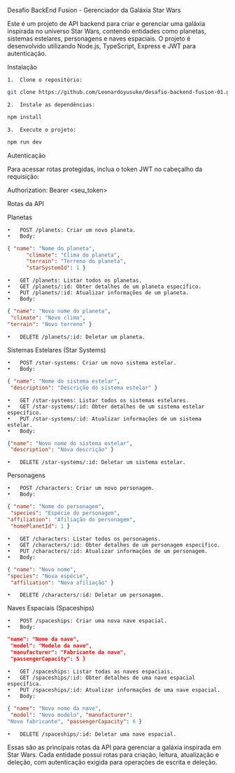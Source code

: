 Desafio BackEnd Fusion - Gerenciador da Galáxia Star Wars

Este é um projeto de API backend para criar e gerenciar uma galáxia inspirada no universo Star Wars, contendo entidades como planetas, sistemas estelares, personagens e naves espaciais. O projeto é desenvolvido utilizando Node.js, TypeScript, Express e JWT para autenticação.

Instalação

	1.	Clone o repositório:
```bash 
git clone https://github.com/Leonardoyusuke/desafio-backend-fusion-01.git cd desafio-backend-fusion-01
```
	2.	Instale as dependências:
```bash 
npm install
```
	3.	Execute o projeto:
```bash
npm run dev
```

Autenticação

Para acessar rotas protegidas, inclua o token JWT no cabeçalho da requisição:

Authorization: Bearer <seu_token>

Rotas da API

Planetas

	•	POST /planets: Criar um novo planeta.
	•	Body:
```json
{ "name": "Nome do planeta",
	  "climate": "Clima do planeta",
	  "terrain": "Terreno do planeta",
	  "starSystemId": 1 }
```
	•	GET /planets: Listar todos os planetas.
	•	GET /planets/:id: Obter detalhes de um planeta específico.
	•	PUT /planets/:id: Atualizar informações de um planeta.
	•	Body:
```json 
{ "name": "Novo nome do planeta",
 "climate": "Novo clima",
"terrain": "Novo terreno" }
 ```
	•	DELETE /planets/:id: Deletar um planeta.

Sistemas Estelares (Star Systems)

	•	POST /star-systems: Criar um novo sistema estelar.
	•	Body:
```json 
{ "name": "Nome do sistema estelar",
 "description": "Descrição do sistema estelar" }
 ```
	•	GET /star-systems: Listar todos os sistemas estelares.
	•	GET /star-systems/:id: Obter detalhes de um sistema estelar específico.
	•	PUT /star-systems/:id: Atualizar informações de um sistema estelar.
	•	Body:
```json
{"name": "Novo nome do sistema estelar",
 "description": "Nova descrição" }
 ```
	•	DELETE /star-systems/:id: Deletar um sistema estelar.

Personagens

	•	POST /characters: Criar um novo personagem.
	•	Body:
```json 
{ "name": "Nome do personagem",
 "species": "Espécie do personagem",
"affiliation": "Afiliação do personagem",
 "homePlanetId": 1 }
```
	•	GET /characters: Listar todos os personagens.
	•	GET /characters/:id: Obter detalhes de um personagem específico.
	•	PUT /characters/:id: Atualizar informações de um personagem.
	•	Body:
```json 
{ "name": "Novo nome",
"species": "Nova espécie",
 "affiliation": "Nova afiliação" }
 ```
	•	DELETE /characters/:id: Deletar um personagem.

Naves Espaciais (Spaceships)

	•	POST /spaceships: Criar uma nova nave espacial.
	•	Body:
```json { 
"name": "Nome da nave",
 "model": "Modelo da nave",
 "manufacturer": "Fabricante da nave",
 "passengerCapacity": 5 }
```
	•	GET /spaceships: Listar todas as naves espaciais.
	•	GET /spaceships/:id: Obter detalhes de uma nave espacial específica.
	•	PUT /spaceships/:id: Atualizar informações de uma nave espacial.
	•	Body:
```json 
{ "name": "Novo nome da nave",
 "model": "Novo modelo", "manufacturer":
"Novo fabricante", "passengerCapacity": 6 }
 ```
	•	DELETE /spaceships/:id: Deletar uma nave espacial.

Essas são as principais rotas da API para gerenciar a galáxia inspirada em Star Wars. Cada entidade possui rotas para criação, leitura, atualização e deleção, com autenticação exigida para operações de escrita e deleção.
